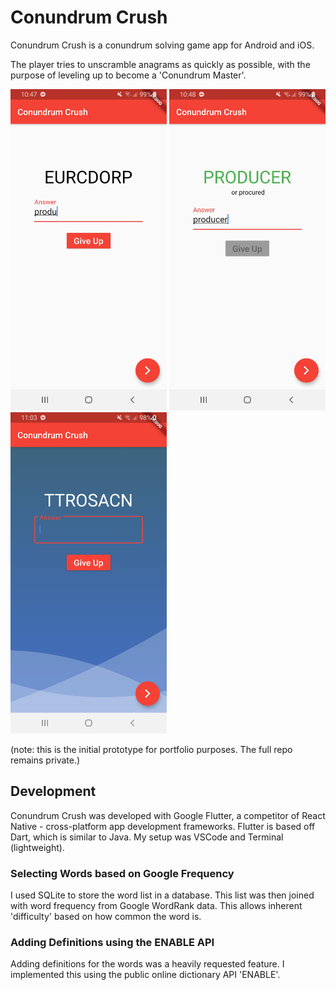# Conundrum Crush

Conundrum Crush is a conundrum solving game app for Android and iOS.

The player tries to unscramble anagrams as quickly as possible, with the purpose of leveling up to become a 'Conundrum Master'. 

<img src="screenshots/screenshot1.jpg" width="250"/> <img src="screenshots/screenshot2.jpg" width="250"/> <img src="screenshots/screenshot3.jpg" width="250"/>

(note: this is the initial prototype for portfolio purposes. The full repo remains private.)

## Development

Conundrum Crush was developed with Google Flutter, a competitor of React Native - cross-platform app development frameworks. Flutter is based off Dart, which is similar to Java. My setup was VSCode and Terminal (lightweight).

### Selecting Words based on Google Frequency

I used SQLite to store the word list in a database. This list was then joined with word frequency from Google WordRank data. This allows inherent 'difficulty' based on how common the word is.

### Adding Definitions using the ENABLE API

Adding definitions for the words was a heavily requested feature. I implemented this using the public online dictionary API 'ENABLE'.

